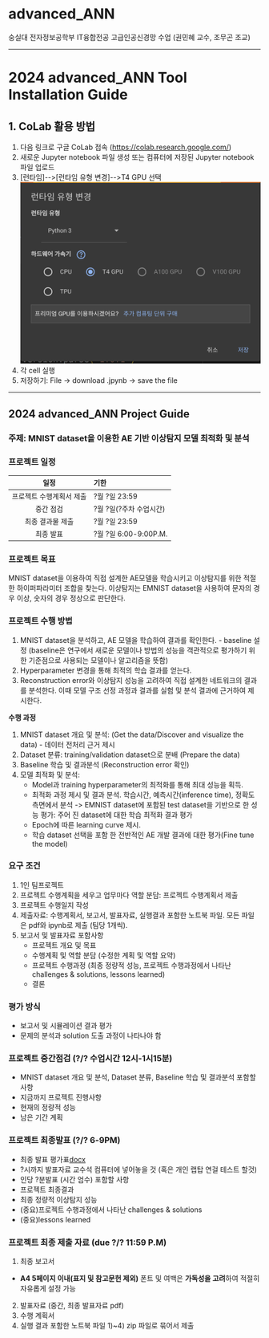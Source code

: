 # advanced_ANN
숭실대 전자정보공학부 IT융합전공 고급인공신경망 수업 (권민혜 교수, 조무곤 조교)

---

# 2024 advanced_ANN Tool Installation Guide
## 1. CoLab 활용 방법
1. 다음 링크로 구글 CoLab 접속 (https://colab.research.google.com/)
2. 새로운 Jupyter notebook 파일 생성 또는 컴퓨터에 저장된 Jupyter notebook 파일 업로드
3. [런타임]-->[런타임 유형 변경]-->T4 GPU 선택
   ![img.png](2024/img/img1.png)
4. 각 cell 실행
5. 저장하기: File -> download .jpynb -> save the file

---

## 2024 advanced_ANN Project Guide
### 주제: MNIST dataset을 이용한 AE 기반 이상탐지 모델 최적화 및 분석
### 프로젝트 일정

|      일정       | 기한                    |
|:-------------:|:----------------------|
| 프로젝트 수행계획서 제출 | ?월 ?일 23:59       |
|     중간 점검     | ?월 ?일(?주차 수업시간) |
|   최종 결과물 제출   | ?월 ?일 23:59      |
|     최종 발표     | ?월 ?일 6:00-9:00P.M.|

### 프로젝트 목표
MNIST dataset을 이용하여 직접 설계한 AE모델을 학습시키고 이상탐지를 위한 적절한 하이퍼파라미터 조합을 찾는다.
이상탐지는 EMNIST dataset을 사용하여 문자의 경우 이상, 숫자의 경우 정상으로 판단한다.

### 프로젝트 수행 방법
1. MNIST dataset을 분석하고, AE 모델을 학습하여 결과를 확인한다. - baseline 설정 (baseline은 연구에서 새로운 모델이나 방법의 성능을 객관적으로 평가하기 위한 기준점으로 사용되는 모델이나 알고리즘을 뜻함)
2. Hyperparameter 변경을 통해 최적의 학습 결과를 얻는다. 
3. Reconstruction error와 이상탐지 성능을 고려하여 직접 설계한 네트워크의 결과를 분석한다. 이때 모델 구조 선정 과정과 결과를 실험 및 분석 결과에 근거하여 제시한다.

**수행 과정**
1) MNIST dataset 개요 및 분석: (Get the data/Discover and visualize the data) - 데이터 전처리 근거 제시
2) Dataset 분류: training/validation dataset으로 분배 (Prepare the data)
3) Baseline 학습 및 결과분석 (Reconstruction error 확인)
4) 모델 최적화 및 분석:
   - Model과 training hyperparameter의 최적화를 통해 최대 성능을 획득.
   - 최적화 과정 제시 및 결과 분석. 학습시간, 예측시간(inference time), 정확도 측면에서 분석 -> EMNIST dataset에 포함된 test dataset을 기반으로 한 성능 평가: 주어
   진 dataset에 대한 학습 최적화 결과 평가
   - Epoch에 따른 learning curve 제시.
   - 학습 dataset 선택을 포함 한 전반적인 AE 개발 결과에 대한 평가(Fine tune the model)

### 요구 조건
1. 1인 팀프로젝트
2. 프로젝트 수행계획을 세우고 업무마다 역할 분담: 프로젝트 수행계획서 제출
3. 프로젝트 수행일지 작성
4. 제출자료: 수행계획서, 보고서, 발표자료, 실행결과 포함한 노트북 파일. 모든 파일은
pdf와 ipynb로 제출 (팀당 1개씩).
5. 보고서 및 발표자료 포함사항
   - 프로젝트 개요 및 목표
   - 수행계획 및 역할 분담 (수정한 계획 및 역할 요약)
   - 프로젝트 수행과정 (최종 정량적 성능, 프로젝트 수행과정에서 나타난 challenges & solutions, lessons learned) 
   - 결론

### 평가 방식
- 보고서 및 시뮬레이션 결과 평가
- 문제의 분석과 solution 도출 과정이 나타나야 함
    
### 프로젝트 중간점검 (?/? 수업시간 12시-1시15분)
- MNIST dataset 개요 및 분석, Dataset 분류, Baseline 학습 및 결과분석
포함할 사항
- 지금까지 프로젝트 진행사항
- 현재의 정량적 성능
- 남은 기간 계획

### 프로젝트 최종발표 (?/? 6-9PM)
- 최종 발표 평가표[docx](https://docs.google.com/document/d/1y5m70j2Ep6aQyiIQzUXTUXCFIeotviSL/edit?usp=sharing&ouid=115661534345468656315&rtpof=true&sd=true)
- ?시까지 발표자료 교수석 컴퓨터에 넣어놓을 것 (혹은 개인 랩탑 연걸 테스트 할것) 
- 인당 ?분발표 (시간 엄수)
포함할 사항
- 프로젝트 최종결과
- 최종 정량적 이상탐지 성능
- (중요)프로젝트 수행과정에서 나타난 challenges & solutions
- (중요)lessons learned

### 프로젝트 최종 제출 자료 (due ?/? 11:59 P.M)
1) 최종 보고서
  - **A4 5페이지 이내(표지 및 참고문헌 제외)** 폰트 및 여백은 **가독성을 고려**하여 적절히 자유롭게 설정 가능
2) 발표자료 (중간, 최종 발표자료 pdf)
3) 수행 계획서
4) 실행 결과 포함한 노트북 파일
1)~4) zip 파일로 묶어서 제출
  

